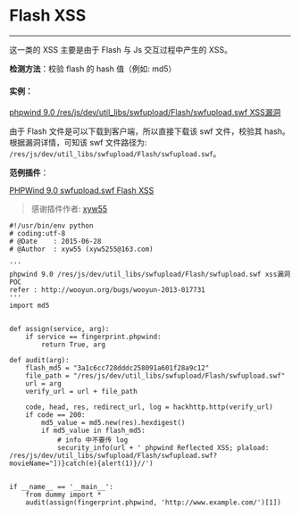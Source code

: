 # Flash XSS
---

这一类的 XSS 主要是由于 Flash 与 Js 交互过程中产生的 XSS。

**检测方法**：校验 flash 的 hash 值（例如: md5）

#### 实例：

[phpwind 9.0 /res/js/dev/util_libs/swfupload/Flash/swfupload.swf XSS漏洞](http://wooyun.org/bugs/wooyun-2013-017731)

由于 Flash 文件是可以下载到客户端，所以直接下载该 swf 文件，校验其 hash。根据漏洞详情，可知该 swf 文件路径为: `/res/js/dev/util_libs/swfupload/Flash/swfupload.swf`。

**范例插件**：

[PHPWind 9.0 swfupload.swf Flash XSS](http://www.bugscan.net/source/plugin/2538/template/)

> 感谢插件作者: [xyw55](http://www.bugscan.net/accounts/template/profile/#/611)

```
#!/usr/bin/env python
# coding:utf-8
# @Date    : 2015-06-28
# @Author  : xyw55 (xyw5255@163.com)

'''
phpwind 9.0 /res/js/dev/util_libs/swfupload/Flash/swfupload.swf xss漏洞 POC
refer : http://wooyun.org/bugs/wooyun-2013-017731
'''
import md5


def assign(service, arg):
    if service == fingerprint.phpwind:
        return True, arg

def audit(arg):
    flash_md5 = "3a1c6cc728dddc258091a601f28a9c12"
    file_path = "/res/js/dev/util_libs/swfupload/Flash/swfupload.swf"
    url = arg
    verify_url = url + file_path

    code, head, res, redirect_url, log = hackhttp.http(verify_url)
    if code == 200:
        md5_value = md5.new(res).hexdigest()
        if md5_value in flash_md5:
            # info 中不要传 log
            security_info(url + ' phpwind Reflected XSS; plaload: /res/js/dev/util_libs/swfupload/Flash/swfupload.swf?movieName="])}catch(e){alert(1)}//')


if __name__ == '__main__':
    from dummy import *
    audit(assign(fingerprint.phpwind, 'http://www.example.com/')[1])

```